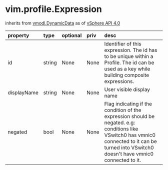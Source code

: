 vim.profile.Expression
======================
inherits from [vmodl.DynamicData](docs/vmodl.DynamicData.md)
as of [vSphere API 4.0](vim.version.md#vim.version.version5)




| property | type | optional | priv | desc |
|:---------|:-----|:---------|:-----|:-----|
| id | string | None | None | Identifier of this expression. The id has to be unique within a Profile.  The id can be used as a key while building composite expressions. |
| displayName | string | None | None | User visible display name |
| negated | bool | None | None | Flag indicating if the condition of the expression should be negated.  e.g: conditions like VSwitch0 has vmnic0 connected to it can be turned into   VSwitch0 doesn't have vmnic0 connected to it. |


